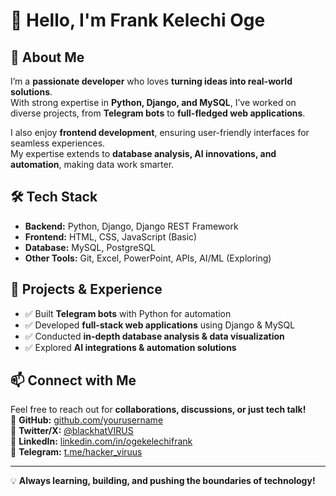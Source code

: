 # 👋 Hello, I'm Frank Kelechi Oge 

## 🚀 About Me  
I’m a **passionate developer** who loves **turning ideas into real-world solutions**.  
With strong expertise in **Python, Django, and MySQL**, I’ve worked on diverse projects, from **Telegram bots** to **full-fledged web applications**.  

I also enjoy **frontend development**, ensuring user-friendly interfaces for seamless experiences.  
My expertise extends to **database analysis, AI innovations, and automation**, making data work smarter.  

## 🛠️ Tech Stack  
- **Backend:** Python, Django, Django REST Framework  
- **Frontend:** HTML, CSS, JavaScript (Basic)  
- **Database:** MySQL, PostgreSQL  
- **Other Tools:** Git, Excel, PowerPoint, APIs, AI/ML (Exploring)  

## 📌 Projects & Experience  
- ✅ Built **Telegram bots** with Python for automation  
- ✅ Developed **full-stack web applications** using Django & MySQL  
- ✅ Conducted **in-depth database analysis & data visualization**  
- ✅ Explored **AI integrations & automation solutions**  

## 📫 Connect with Me  
Feel free to reach out for **collaborations, discussions, or just tech talk!**  
🔗 **GitHub:** [github.com/yourusername](https://github.com/hack3rvirus)  
🔗 **Twitter/X:** [@blackhatVIRUS](https://x.com/blackhatVIRUS)  
🔗 **LinkedIn:** [linkedin.com/in/ogekelechifrank](https://www.linkedin.com/in/ogekelechifrank)  
🔗 **Telegram:** [t.me/hacker_viruus](https://t.me/hacker_viruus)  

---
💡 **Always learning, building, and pushing the boundaries of technology!**

<!---
hack3rvirus/hack3rvirus is a ✨ special ✨ repository because its `README.md` (this file) appears on your GitHub profile.
You can click the Preview link to take a look at your changes.
--->
